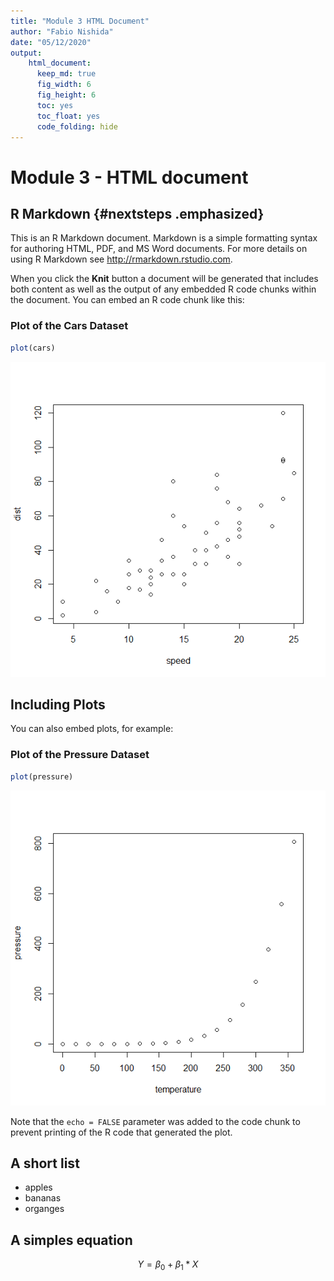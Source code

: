 ```yaml
---
title: "Module 3 HTML Document"
author: "Fabio Nishida"
date: "05/12/2020"
output:
    html_document: 
      keep_md: true    
      fig_width: 6
      fig_height: 6
      toc: yes
      toc_float: yes
      code_folding: hide
---
```




# Module 3 - HTML document

## R Markdown {#nextsteps .emphasized}

This is an R Markdown document. Markdown is a simple formatting syntax for authoring HTML, PDF, and MS Word documents. For more details on using R Markdown see <http://rmarkdown.rstudio.com>.

When you click the **Knit** button a document will be generated that includes both content as well as the output of any embedded R code chunks within the document. You can embed an R code chunk like this:

### Plot of the Cars Dataset


```r
plot(cars)
```

![](html_document_files/figure-html/cars-1.png)<!-- -->

## Including Plots

You can also embed plots, for example:

### Plot of the Pressure Dataset

```r
plot(pressure)
```

![](html_document_files/figure-html/pressure-1.png)<!-- -->

Note that the `echo = FALSE` parameter was added to the code chunk to prevent printing of the R code that generated the plot.

## A short list
* apples
* bananas
* organges

## A simples equation
$$ Y = \beta_0 + \beta_1*X $$
